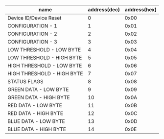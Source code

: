 |name |address(dec) |address(hex) |
|------|------|---------------|
|Device ID/Device Reset |0 |0x00 |
|CONFIGURATION - 1 |1 |0x01 |
CONFIGURATION - 2 |2 |0x02
CONFIGURATION - 3 |3 |0x03
LOW THRESHOLD - LOW BYTE |4 |0x04
LOW THRESHOLD - HIGH BYTE |5 |0x05
HIGH THRESHOLD - LOW BYTE |6 |0x06 
HIGH THRESHOLD - HIGH BYTE |7 |0x07 
STATUS FLAGS |8 |0x08 
GREEN DATA - LOW BYTE |9 |0x09 
GREEN DATA - HIGH BYTE |10 |0x0A
RED DATA - LOW BYTE |11 |0x0B 
RED DATA - HIGH BYTE |12 |0x0C 
BLUE DATA - LOW BYTE |13 |0x0D
BLUE DATA - HIGH BYTE |14 |0x0E

